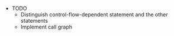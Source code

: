 
- TODO
    - Distinguish control-flow-dependent statement and the other statements
    - Implement call graph
